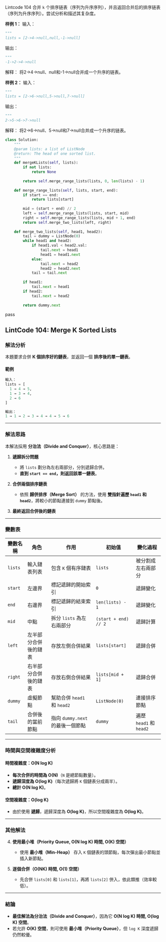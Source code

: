 Lintcode 104
合并 `k` 个排序链表（序列为升序序列），并且返回合并后的排序链表（序列为升序序列）。尝试分析和描述其复杂度。

**样例 1：**
输入：
```python
"""
lists = [2->4->null,null,-1->null]
```
输出：
```python
"""
-1->2->4->null
```
解释：
将2->4->null、null和-1->null合并成一个升序的链表。

**样例 2：**
输入：
```python
"""
lists = [2->6->null,5->null,7->null]
```
输出：
```python
"""
2->5->6->7->null
```
解释：
将2->6->null、5->null和7->null合并成一个升序的链表。

```python
class Solution:
    """
    @param lists: a list of ListNode
    @return: The head of one sorted list.
    """
    def mergeKLists(self, lists):
        if not lists:
            return None
        
        return self.merge_range_lists(lists, 0, len(lists) - 1)
        
    def merge_range_lists(self, lists, start, end):
        if start == end:
            return lists[start]
        
        mid = (start + end) // 2
        left = self.merge_range_lists(lists, start, mid)
        right = self.merge_range_lists(lists, mid + 1, end)
        return self.merge_two_lists(left, right)
        
    def merge_two_lists(self, head1, head2):
        tail = dummy = ListNode(0)
        while head1 and head2:
            if head1.val < head2.val:
                tail.next = head1
                head1 = head1.next
            else:
                tail.next = head2
                head2 = head2.next
            tail = tail.next
            
        if head1:
            tail.next = head1
        if head2:
            tail.next = head2
        
        return dummy.next
```
pass

## **LintCode 104: Merge K Sorted Lists**

### **解法分析**

本題要求合併 **K 個排序好的鏈表**，並返回一個 **排序後的單一鏈表**。

#### **範例**
```python
輸入：
lists = [
  1 → 4 → 5,
  1 → 3 → 4,
  2 → 6
]

輸出：
1 → 1 → 2 → 3 → 4 → 4 → 5 → 6

```
---

### **解法思路**

本解法採用 **分治法（Divide and Conquer）**，核心思路是：

1. **遞歸拆分問題**
    
    - 將 `lists` 劃分為左右兩部分，分別遞歸合併。
    - **直到 `start == end`，則返回該單一鏈表**。
2. **合併兩個排序鏈表**
    
    - 依照 **歸併排序（Merge Sort）** 的方法，使用 **雙指針遍歷 `head1` 和 `head2`**，將較小的節點連接到 `dummy` 節點後。
3. **最終返回合併後的鏈表**
    

---

### **變數表**

|變數名稱|角色|作用|初始值|變化過程|
|---|---|---|---|---|
|`lists`|輸入鏈表列表|包含 `K` 個有序鏈表|`lists`|被分割成左右兩部分|
|`start`|左邊界|標記遞歸的開始索引|`0`|遞歸變化|
|`end`|右邊界|標記遞歸的結束索引|`len(lists) - 1`|遞歸變化|
|`mid`|中點|拆分 `lists` 為左右兩部分|`(start + end) // 2`|遞歸計算|
|`left`|左半部分合併後的鏈表|存放左側合併結果|`lists[start]`|遞歸合併|
|`right`|右半部分合併後的鏈表|存放右側合併結果|`lists[mid + 1]`|遞歸合併|
|`dummy`|虛擬節點|幫助合併 `head1` 和 `head2`|`ListNode(0)`|連接排序節點|
|`tail`|合併後的當前節點|指向 `dummy.next` 的最後一個節點|`dummy`|遍歷 `head1` 和 `head2`|

---

### **時間與空間複雜度分析**

#### **時間複雜度：O(N log K)**

- **每次合併的時間為 O(N)**（`N` 是總節點數量）。
- **遞歸深度為 O(log K)**（每次遞歸將 `K` 個鏈表分成兩半）。
- **總計 O(N log K)**。

#### **空間複雜度：O(log K)**

- 由於使用 **遞歸**，遞歸深度為 **O(log K)**，所以空間複雜度為 **O(log K)**。

---

### **其他解法**

4. **使用最小堆（Priority Queue, O(N log K) 時間, O(K) 空間）**
    
    - 使用 **最小堆（Min-Heap）** 存入 `K` 個鏈表的頭節點，每次彈出最小節點並插入新節點。
5. **逐個合併（O(NK) 時間, O(1) 空間）**
    
    - 先合併 `lists[0]` 和 `lists[1]`，再將 `lists[2]` 併入，依此類推（效率較低）。

---

### **結論**

- **最佳解法為分治法（Divide and Conquer）**，因為它 **O(N log K) 時間, O(log K) 空間**。
- 若允許 **O(K) 空間**，則可使用 **最小堆（Priority Queue）**，但 `log K` 深度遞歸仍然較優。